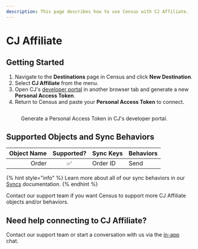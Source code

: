 ```yaml
---
description: This page describes how to use Census with CJ Affiliate.
---
```


# CJ Affiliate

## Getting Started

1. Navigate to the **Destinations** page in Census and click **New Destination**.
2. Select **CJ Affiliate** from the menu.
3. Open CJ's [developer portal](https://developers.cj.com/account/personal-access-tokens) in another browser tab and generate a new **Personal Access Token**.
4. Return to Census and paste your **Personal Access Token** to connect.

<figure><img src="../.gitbook/assets/cj-affiliate.png" alt=""><figcaption><p>Generate a Personal Access Token in CJ's developer portal.</p></figcaption></figure>

## Supported Objects and Sync Behaviors <a href="#supported-objects-and-sync-behaviors" id="supported-objects-and-sync-behaviors"></a>

| **Object Name** | **Supported?** | **Sync Keys** | **Behaviors** |
| --------------: | :------------: | ------------- | ------------- |
|           Order |        ✅       | Order ID      | Send          |

{% hint style="info" %}
Learn more about all of our sync behaviors in our [Syncs](../syncs/overview.md) documentation.
{% endhint %}

Contact our support team if you want Census to support more CJ Affiliate objects and/or behaviors.

## Need help connecting to CJ Affiliate?

Contact our support team or start a conversation with us via the [in-app](https://app.getcensus.com) chat.
